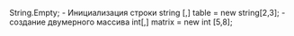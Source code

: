 String.Empty; - Инициализация строки
string [,] table = new string[2,3]; - создание двумерного массива
int[,] matrix = new int [5,8];



